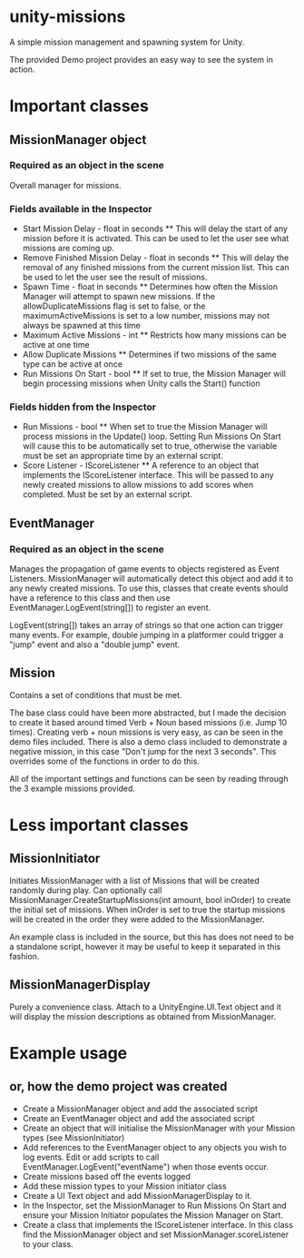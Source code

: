 # unity-missions
A simple mission management and spawning system for Unity.

The provided Demo project provides an easy way to see the system in action.

# Important classes

## MissionManager object
### Required as an object in the scene
Overall manager for missions. 
### Fields available in the Inspector
* Start Mission Delay - float in seconds
** This will delay the start of any mission before it is activated. This can be used to let the user see what missions are coming up.
* Remove Finished Mission Delay - float in seconds
** This will delay the removal of any finished missions from the current mission list. This can be used to let the user see the result of missions.
* Spawn Time - float in seconds
** Determines how often the Mission Manager will attempt to spawn new missions. If the allowDuplicateMissions flag is set to false, or the maximumActiveMissions is set to a low number, missions may not always be spawned at this time
* Maximum Active Missions - int
** Restricts how many missions can be active at one time
* Allow Duplicate Missions
** Determines if two missions of the same type can be active at once
* Run Missions On Start - bool
** If set to true, the Mission Manager will begin processing missions when Unity calls the Start() function
### Fields hidden from the Inspector
* Run Missions - bool
** When set to true the Mission Manager will process missions in the Update() loop. Setting Run Missions On Start will cause this to be automatically set to true, otherwise the variable must be set an appropriate time by an external script.
* Score Listener - IScoreListener
** A reference to an object that implements the IScoreListener interface. This will be passed to any newly created missions to allow missions to add scores when completed. Must be set by an external script.

## EventManager
### Required as an object in the scene
Manages the propagation of game events to objects registered as Event Listeners. MissionManager will automatically detect this object and add it to any newly created missions.
To use this, classes that create events should have a reference to this class and then use EventManager.LogEvent(string[]) to register an event.

LogEvent(string[]) takes an array of strings so that one action can trigger many events. For example, double jumping in a platformer could trigger a "jump" event and also a "double jump" event.

## Mission
Contains a set of conditions that must be met.

The base class could have been more abstracted, but I made the decision to create it based around timed Verb + Noun based missions (i.e. Jump 10 times).
Creating verb + noun missions is very easy, as can be seen in the demo files included. 
There is also a demo class included to demonstrate a negative mission, in this case "Don't jump for the next 3 seconds". This overrides some of the functions in order to do this.

All of the important settings and functions can be seen by reading through the 3 example missions provided.

# Less important classes

## MissionInitiator
Initiates MissionManager with a list of Missions that will be created randomly during play. 
Can optionally call MissionManager.CreateStartupMissions(int amount, bool inOrder) to create the initial set of missions. When inOrder is set to true the startup missions will be created in the order they were added to the MissionManager.

An example class is included in the source, but this has does not need to be a standalone script, however it may be useful to keep it separated in this fashion.

## MissionManagerDisplay
Purely a convenience class. Attach to a UnityEngine.UI.Text object and it will display the mission descriptions as obtained from MissionManager.

# Example usage
## or, how the demo project was created
* Create a MissionManager object and add the associated script
* Create an EventManager object and add the associated script
* Create an object that will initialise the MissionManager with your Mission types (see MissionInitiator)
* Add references to the EventManager object to any objects you wish to log events. Edit or add scripts to call EventManager.LogEvent("eventName") when those events occur.
* Create missions based off the events logged
* Add these mission types to your Mission initiator class 
* Create a UI Text object and add MissionManagerDisplay to it.
* In the Inspector, set the MissionManager to Run Missions On Start and ensure your Mission Initiator populates the Mission Manager on Start.
* Create a class that implements the IScoreListener interface. In this class find the MissionManager object and set MissionManager.scoreListener to your class.